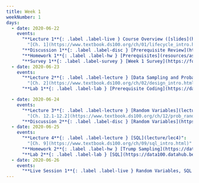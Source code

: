 ```yaml
---
title: Week 1
weekNumber: 1
days:
  - date: 2020-06-22
    events:
      "**Lecture 1**{: .label .label-live } Course Overview ([slides](https://docs.google.com/presentation/d/1cB4BvJo5_dmQH3fjc3gjG1gaZaNRpfhyaPAHYZuSjco/)) ([video](https://youtu.be/_6sIND3jOYg)) ([code](http://data100.datahub.berkeley.edu/hub/user-redirect/git-sync?repo=https://github.com/DS-100/su20&subPath=lecture/lec01/))":
        "[Ch. 1](https://www.textbook.ds100.org/ch/01/lifecycle_intro.html)"
      "**Discussion 1**{: .label .label-disc } [Prerequisite Review](https://drive.google.com/file/d/1FASmi2ZhJjghebb65C4l55OsOky2yCzL/view?usp=sharing) ([video](https://www.youtube.com/playlist?list=PLQCcNQgUcDfoDrr1LymqU1C5eAM6d0TBi)) ([solutions](https://drive.google.com/file/d/1BbXhutdHFBrOFjtt14pA-8PKpBAecC2A/view?usp=sharing))":
      "**Homework 1**{: .label .label-hw } [Prerequisites](resources/assets/hw/hw1.pdf) (due Jun. 24)":
      "**Survey 1**{: .label .label-survey } [Week 1 Survey](https://forms.gle/n7vgqdeEfNdjrKmh9) (due Jun. 24)":
  - date: 2020-06-23
    events:
      "**Lecture 2**{: .label .label-lecture } [Data Sampling and Probability](lecture/lec2)":
        "[Ch. 2](https://www.textbook.ds100.org/ch/02/design_intro.html)"
      "**Lab 1**{: .label .label-lab } [Prerequisite Coding](https://data100.datahub.berkeley.edu/hub/user-redirect/git-sync?repo=https://github.com/DS-100/su20&subPath=lab/lab01/) (due Jun. 23)":

  - date: 2020-06-24
    events:
      "**Lecture 3**{: .label .label-lecture } [Random Variables](lecture/lec3)":
        "[Ch. 12.1-12.2](https://www.textbook.ds100.org/ch/12/prob_random_vars.html)"
      "**Discussion 2**{: .label .label-disc } [Random Variables](https://drive.google.com/file/d/1GHnTyMLz72QFBHJPNYlfneGnSuSgShcE/view?usp=sharing) ([video](https://www.youtube.com/playlist?list=PLQCcNQgUcDfr2CEjY_jFbwvH2QphsqTGw)) ([solutions](https://drive.google.com/file/d/1llgz648NhYBtBCqohKuymx_R7XH1TaHL/view?usp=sharing))":
  - date: 2020-06-25
    events:
      "**Lecture 4**{: .label .label-lecture } [SQL](lecture/lec4)":
        "[Ch. 9](https://www.textbook.ds100.org/ch/09/sql_intro.html)"
      "**Homework 2**{: .label .label-hw } [Trump Sampling](https://data100.datahub.berkeley.edu/hub/user-redirect/git-sync?repo=https://github.com/DS-100/su20&subPath=hw/hw2/) (due Jun. 28)":
      "**Lab 2**{: .label .label-lab } [SQL](https://data100.datahub.berkeley.edu/hub/user-redirect/git-sync?repo=https://github.com/DS-100/su20&subPath=lab/lab02/) (due Jun. 25)":
  - date: 2020-06-26
    events:
      "**Live Session 1**{: .label .label-live } Random Variables, SQL ([video](https://www.youtube.com/playlist?list=PLQCcNQgUcDfq2gUIPgp3dZrGlchf2awe0)) ([notes](resources/assets/lectures/live01/live01-expectation-sample-mean.pdf))":
---
```

